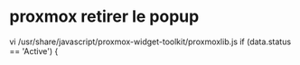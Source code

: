 # proxmox retirer le popup

vi /usr/share/javascript/proxmox-widget-toolkit/proxmoxlib.js
if (data.status == 'Active') {
